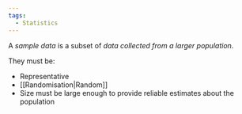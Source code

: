 ```yaml
---
tags:
  - Statistics
---
```

A *sample data* is a subset of *data collected from a larger population*.

They must be:
- Representative
- [[Randomisation|Random]]
- Size must be large enough to provide reliable estimates about the population